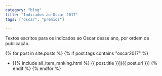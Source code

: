 ```yaml
---
category: "blog"
title: "Indicados ao Oscar 2017"
tags: ["oscar", "premios"]

---
```

Textos escritos para os indicados ao Oscar desse ano, por ordem de publicação.

{% for post in site.posts %}
{% if post.tags contains "oscar2017" %}
 - [{% include all_item_ranking.html %} {{ post.title }}]({{ post.url }})
{% endif %}
{% endfor %}
